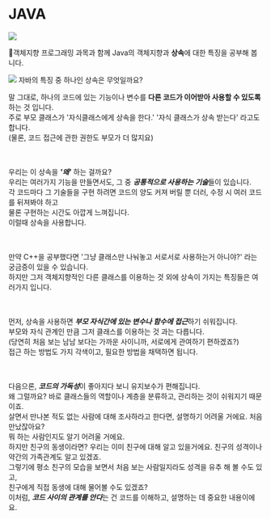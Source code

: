 # JAVA

<img src="https://img.shields.io/badge/java-007396?style=for-the-badge&logo=java&logoColor=white">

🔹객체지향 프로그래밍 과목과 함께 Java의 객체지향과 **상속**에 대한 특징을 공부해 봅니다.

<img src="https://img.shields.io/badge/java-007396?style=for-the-badge&logo=java&logoColor=white"> 자바의 특징 중 하나인 상속은 무엇일까요?

말 그대로, 하나의 코드에 있는 기능이나 변수를 **다른 코드가 이어받아 사용할 수 있도록** 하는 것 입니다.<br>
주로 부모 클래스가 '자식클래스에게 상속을 한다.' '자식 클래스가 상속 받는다' 라고도 합니다.<br>
(물론, 코드 접근에 관한 권한도 부모가 더 많지요)

<br><br>
우리는 이 상속을 ***'왜'*** 하는 걸까요?<br>
우리는 여러가지 기능을 만들면서도, 그 중 ***공통적으로 사용하는 기술***들이 있습니다.<br>
각 코드마다 그 기술들을 구현 하려면 코드의 양도 커져 버릴 뿐 더러, 수정 시 여러 코드를 뒤져봐야 하고<br>
물론 구현하는 시간도 아깝게 느껴집니다.<br>
이럴때 상속을 사용합니다. 

<br><br>
만약 C++을 공부했다면 '그냥 클래스만 나눠놓고 서로서로 사용하는거 아니야?' 라는 궁금증이 있을 수 있습니다.<br>
하지만 그저 객체지향적인 다른 클래스를 이용하는 것 외에 상속이 가지는 특징들은 여러가지 입니다.<br>

<br><br>
먼저, 상속을 사용하면 ***부모 자식간에 있는 변수나 함수에 접근***하기 쉬워집니다.<br>
부모와 자식 관계인 만큼 그저 클래스를 이용하는 것 과는 다릅니다.<br>
(당연히 처음 보는 남남 보다는 가까운 사이니까, 서로에게 관여하기 편하겠죠?)<br>
접근 하는 방법도 가지 각색이고, 필요한 방법을 채택하면 됩니다.

<br><br>
다음으론, ***코드의 가독성***이 좋아지다 보니 유지보수가 편해집니다.<br>
왜 그럴까요? 바로 클래스들의 역할이나 계층을 분류하고, 관리하는 것이 쉬워지기 때문이죠.<br>
살면서 만나본 적도 없는 사람에 대해 조사하라고 한다면, 설명하기 어려울 거에요. 처음 만났잖아요?<br>
뭐 하는 사람인지도 알기 어려울 거에요.
<br>
하지만 친구의 동생이라면?
우리는 이미 친구에 대해 알고 있을거에요. 친구의 성격이나 약간의 가족관계도 알고 있겠죠.<br>
그렇기에 평소 친구의 모습을 보면서 처음 보는 사람일지라도 성격을 유추 해 볼 수도 있고,<br>
친구에게 직접 동생에 대해 물어볼 수도 있겠죠?<br>
이처럼, ***코드 사이의 관계를 안다***는 건 코드를 이해하고, 설명하는 데 중요한 내용이에요.


